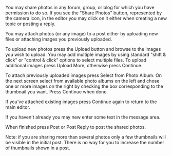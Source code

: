 You may share photos in any forum, group, or blog for which you have permission to do so. If you see the "Share Photos" button, represented by the camera icon, in the editor you may click on it either when creating a new topic or posting a reply.

You may attach photos (or any image) to a post either by uploading new files or attaching images you previously uploaded.

To upload new photos press the Upload button and browse to the images you wish to upload. You may add multiple images by using standard "shift & click" or "control & click" options to select multiple files. To upload additional images press Upload More, otherwise press Continue.

To attach previously uploaded images press Select from Photo Album. On the next screen select from available photo albums on the left and chose one or more images on the right by checking the box corresponding to the thumbnail you want. Press Continue when done.

If you've attached existing images press Continue again to return to the main editor.

If you haven't already you may new enter some text in the message area.

When finished press Post or Post Reply to post the shared photos.

Note: if you are sharing more than several photos only a few thumbnails will be visible in the initial post. There is no way for you to increase the number of thumbnails shown in a post.
